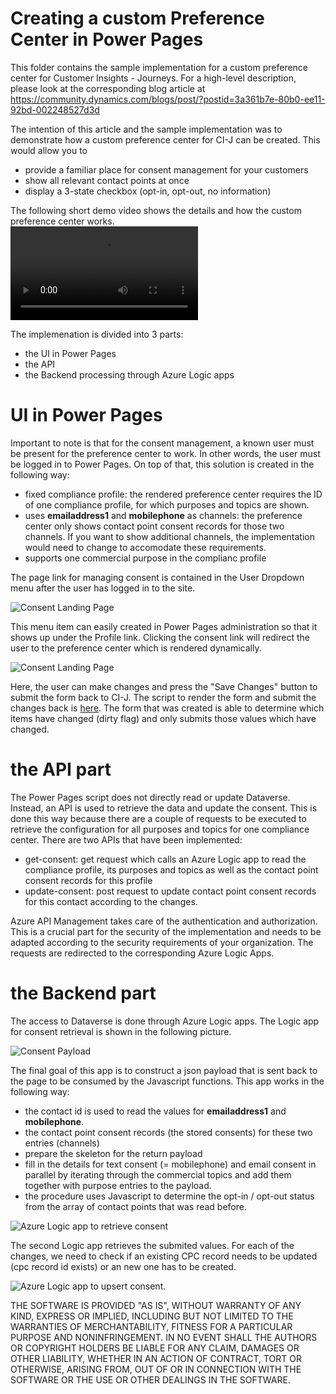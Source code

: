# Creating a custom Preference Center in Power Pages

This folder contains the sample implementation for a custom preference center for Customer Insights - Journeys. For a high-level description, please look at the corresponding blog article at https://community.dynamics.com/blogs/post/?postid=3a361b7e-80b0-ee11-92bd-002248527d3d

The intention of this article and the sample implementation was to demonstrate how a custom preference center for CI-J can be created. This would allow you to 
- provide a familiar place for consent management for your customers 
- show all relevant contact points at once 
- display a 3-state checkbox (opt-in, opt-out, no information)

The following short demo video shows the details and how the custom preference center works. \
![Demo Video](/CustomPreferenceCenter/assets/Custom%20Preference%20Center%20Demo%20final.mp4)

The implemenation is divided into 3 parts: 
- the UI in Power Pages
- the API 
- the Backend processing through Azure Logic apps

# UI in Power Pages

Important to note is that for the consent management, a known user must be present for the preference center to work. In other words, the user must be logged in to Power Pages. 
On top of that, this solution is created in the following way: 
- fixed compliance profile: the rendered preference center requires the ID of one compliance profile, for which purposes and topics are shown.
- uses **emailaddress1** and **mobilephone** as channels: the preference center only shows contact point consent records for those two channels. If you want to show additional channels, the implementation would need to change to accomodate these requirements. 
- supports one commercial purpose in the complianc profile

The page link for managing consent is contained in the User Dropdown menu after the user has logged in to the site. 

![Consent Landing Page](/CustomPreferenceCenter/assets/Consent%20Link.jpg)

This menu item can easily created in Power Pages administration so that it shows up under the Profile link. Clicking the consent link will redirect the user to the preference center which is rendered dynamically. 

![Consent Landing Page](/CustomPreferenceCenter/assets/Consent%20Landing%20Page.jpg)

Here, the user can make changes and press the "Save Changes" button to submit the form back to CI-J. The script to render the form and submit the changes back is [here](/CustomPreferenceCenter/assets/customConsentManagement.html). The form that was created is able to determine which items have changed (dirty flag) and only submits those values which have changed. 


# the API part

The Power Pages script does not directly read or update Dataverse. Instead, an API is used to retrieve the data and update the consent. This is done this way because there are a couple of requests to be executed to retrieve the configuration for all purposes and topics for one compliance center. 
There are two APIs that have been implemented: 
- get-consent: get request which calls an Azure Logic app to read the compliance profile, its purposes and topics as well as the contact point consent records for this profile
- update-consent: post request to update contact point consent records for this contact according to the changes. 

Azure API Management takes care of the authentication and authorization. This is a crucial part for the security of the implementation and needs to be adapted according to the security requirements of your organization. The requests are redirected to the corresponding Azure Logic Apps. 

# the Backend part 

The access to Dataverse is done through Azure Logic apps. The Logic app for consent retrieval is shown in the following picture. 

![Consent Payload](/CustomPreferenceCenter/assets/getconsent_payload.jpg)

The final goal of this app is to construct a json payload that is sent back to the page to be consumed by the Javascript functions. This app works in the following way: 
- the contact id is used to read the values for **emailaddress1** and **mobilephone**.
- the contact point consent records (the stored consents) for these two entries (channels)
- prepare the skeleton for the return payload 
- fill in the details for text consent (= mobilephone) and email consent in parallel by iterating through the commercial topics and add them together with purpose entries to the payload.
- the procedure uses Javascript to determine the opt-in / opt-out status from the array of contact points that was read before. 

![Azure Logic app to retrieve consent](/CustomPreferenceCenter/assets/getconsentbycontact.jpg)

The second Logic app retrieves the submited values. For each of the changes, we need to check if an existing CPC record needs to be updated (cpc record id exists) or an new one has to be created. 

![Azure Logic app to upsert consent](/CustomPreferenceCenter/assets/updateconsent.jpg).

THE SOFTWARE IS PROVIDED "AS IS", WITHOUT WARRANTY OF ANY KIND, EXPRESS OR
IMPLIED, INCLUDING BUT NOT LIMITED TO THE WARRANTIES OF MERCHANTABILITY,
FITNESS FOR A PARTICULAR PURPOSE AND NONINFRINGEMENT. IN NO EVENT SHALL THE
AUTHORS OR COPYRIGHT HOLDERS BE LIABLE FOR ANY CLAIM, DAMAGES OR OTHER
LIABILITY, WHETHER IN AN ACTION OF CONTRACT, TORT OR OTHERWISE, ARISING FROM,
OUT OF OR IN CONNECTION WITH THE SOFTWARE OR THE USE OR OTHER DEALINGS IN THE
SOFTWARE.